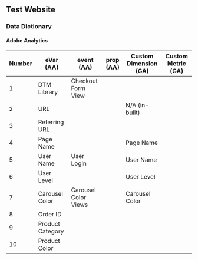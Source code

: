 ## Test Website

### Data Dictionary

#### Adobe Analytics
|Number|eVar (AA)|event (AA)|prop (AA)| Custom Dimension (GA) | Custom Metric (GA)|
|---|---|---|---|---|---|
|1|DTM Library|Checkout Form View| | | |
|2|URL| | |N/A (in-built)| |
|3|Referring URL| | | | |
|4|Page Name| | |Page Name| |
|5|User Name|User Login| |User Name| |
|6|User Level| | | User Level| |
|7|Carousel Color|Carousel Color Views| |Carousel Color| |
|8|Order ID| | | | |
|9|Product Category| | |  | |
|10|Product Color| | | | |
